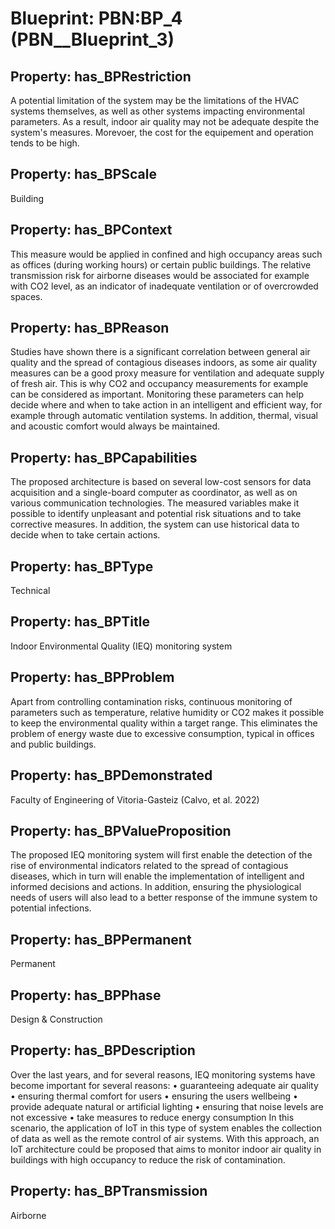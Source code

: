 # Blueprint: __PBN:BP_4__ (PBN__Blueprint_3)

## Property: has_BPRestriction

A potential limitation of the system may be the limitations of the HVAC systems themselves, as well as other systems impacting environmental parameters. As a result, indoor air quality may not be adequate despite the system's measures. Morevoer, the cost for the equipement and operation tends to be high. 

## Property: has_BPScale

Building

## Property: has_BPContext

This measure would be applied in confined and high occupancy areas such as offices (during working hours) or certain public buildings. The relative transmission risk for airborne diseases would be associated for example with CO2 level, as an indicator of inadequate ventilation or of overcrowded spaces.

## Property: has_BPReason

Studies have shown there is a significant correlation between general air quality and the spread of contagious diseases indoors, as some air quality measures can be a good proxy measure for ventilation and adequate supply of fresh air. This is why CO2 and occupancy measurements for example can be considered as important. Monitoring these parameters can help decide where and when to take action in an intelligent and efficient way, for example through automatic ventilation systems. In addition, thermal, visual and acoustic comfort would always be maintained.

## Property: has_BPCapabilities

The proposed architecture is based on several low-cost sensors for data acquisition and a single-board computer as coordinator, as well as on various communication technologies. The measured variables make it possible to identify unpleasant and potential risk situations and to take corrective measures. In addition, the system can use historical data to decide when to take certain actions.

## Property: has_BPType

Technical

## Property: has_BPTitle

Indoor Environmental Quality (IEQ) monitoring system

## Property: has_BPProblem

Apart from controlling contamination risks, continuous monitoring of parameters such as temperature, relative humidity or CO2 makes it possible to keep the environmental quality within a target range. This eliminates the problem of energy waste due to excessive consumption, typical in offices and public buildings. 

## Property: has_BPDemonstrated

Faculty of Engineering of Vitoria-Gasteiz
(Calvo, et al. 2022)

## Property: has_BPValueProposition

The proposed IEQ monitoring system will first enable the detection of the rise of environmental indicators related to the spread of contagious diseases, which in turn will enable the implementation of intelligent and informed decisions and actions. In addition, ensuring the physiological needs of users will also lead to a better response of the immune system to potential infections.

## Property: has_BPPermanent

Permanent

## Property: has_BPPhase

Design & Construction

## Property: has_BPDescription

Over the last years, and for several reasons, IEQ monitoring systems have become important for several reasons: 
•	 guaranteeing adequate air quality
•	 ensuring thermal comfort for users
•	 ensuring the users wellbeing
•	 provide adequate natural or artificial lighting
•	 ensuring that noise levels are not excessive
•	 take measures to reduce energy consumption
In this scenario, the application of IoT in this type of system enables the collection of data as well as the remote control of air systems. With this approach, an IoT architecture could be proposed that aims to monitor indoor air quality in buildings with high occupancy to reduce the risk of contamination.

## Property: has_BPTransmission

Airborne

